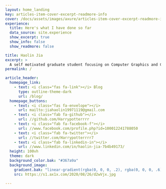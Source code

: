```yaml
---
layout: home_landing
key: articles-item-cover-excerpt-readmore-info
cover: /docs/assets/images/axure/articles-item-cover-excerpt-readmore-info.jpg
experience:
  title: Here's what I have done so far
  data_source: site.experience
  show_excerpt: true
  show_info: false
  show_readmore: false

title: Haolin Jia
excerpt: >
  A self motivated graduate student focusing on Computer Graphics and Computer Vision.
permalink: /

article_header:
  homepage_link:
    - text: <i class="fas fa-link"></i> Blog
      type: outline-theme-dark
      url: /blog/
  homepage_buttons:
    - text: <i class="fas fa-envelope"></i>
      url: mailto:jiahaolin19971119@gmail.com
    - text: <i class="fab fa-github"></i>
      url: //github.com/Harrypotterrrr
    - text: <i class="fab fa-facebook-f"></i>
      url: //www.facebook.com/profile.php?id=100012241788050
    - text: <i class="fab fa-twitter"></i>
      url: //twitter.com/Harrypotterrrr7
    - text: <i class="fab fa-linkedin-in"></i>
      url: //www.linkedin.com/in/haolin-jia-7b4b49173/
  height: 100vh
  theme: dark
  background_color.bak: "#367a9a"
  background_image:
    gradient.bak: "linear-gradient(rgba(0, 0, 0, .2), rgba(0, 0, 0, .6))"
    src: https://s1.ax1x.com/2020/08/26/d2wVjx.jpg

---
```


<div class="article__content" markdown="1">

</div>
